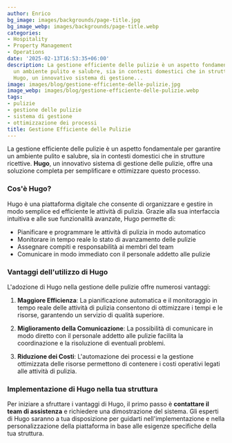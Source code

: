```yaml
---
author: Enrico
bg_image: images/backgrounds/page-title.jpg
bg_image_webp: images/backgrounds/page-title.webp
categories:
- Hospitality
- Property Management
- Operations
date: '2025-02-13T16:53:35+06:00'
description: La gestione efficiente delle pulizie è un aspetto fondamentale per garantire
  un ambiente pulito e salubre, sia in contesti domestici che in strutture ricettive.
  Hugo, un innovativo sistema di gestione...
image: images/blog/gestione-efficiente-delle-pulizie.jpg
image_webp: images/blog/gestione-efficiente-delle-pulizie.webp
tags:
- pulizie
- gestione delle pulizie
- sistema di gestione
- ottimizzazione dei processi
title: Gestione Efficiente delle Pulizie
---
```


La gestione efficiente delle pulizie è un aspetto fondamentale per garantire un ambiente pulito e salubre, sia in contesti domestici che in strutture ricettive. **Hugo**, un innovativo sistema di gestione delle pulizie, offre una soluzione completa per semplificare e ottimizzare questo processo.

### Cos'è Hugo?


Hugo è una piattaforma digitale che consente di organizzare e gestire in modo semplice ed efficiente le attività di pulizia. Grazie alla sua interfaccia intuitiva e alle sue funzionalità avanzate, Hugo permette di:

- Pianificare e programmare le attività di pulizia in modo automatico
- Monitorare in tempo reale lo stato di avanzamento delle pulizie
- Assegnare compiti e responsabilità ai membri del team
- Comunicare in modo immediato con il personale addetto alle pulizie

### Vantaggi dell'utilizzo di Hugo


L'adozione di Hugo nella gestione delle pulizie offre numerosi vantaggi:

1. **Maggiore Efficienza**: La pianificazione automatica e il monitoraggio in tempo reale delle attività di pulizia consentono di ottimizzare i tempi e le risorse, garantendo un servizio di qualità superiore.

2. **Miglioramento della Comunicazione**: La possibilità di comunicare in modo diretto con il personale addetto alle pulizie facilita la coordinazione e la risoluzione di eventuali problemi.

3. **Riduzione dei Costi**: L'automazione dei processi e la gestione ottimizzata delle risorse permettono di contenere i costi operativi legati alle attività di pulizia.

### Implementazione di Hugo nella tua struttura


Per iniziare a sfruttare i vantaggi di Hugo, il primo passo è **contattare il team di assistenza** e richiedere una dimostrazione del sistema. Gli esperti di Hugo saranno a tua disposizione per guidarti nell'implementazione e nella personalizzazione della piattaforma in base alle esigenze specifiche della tua struttura.
